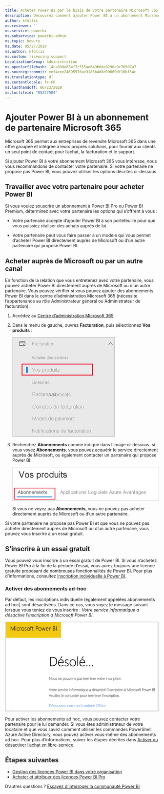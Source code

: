 ```yaml
---
title: Acheter Power BI par le biais de votre partenaire Microsoft 365
description: Découvrez comment ajouter Power BI à un abonnement Microsoft 365 acheté auprès d’un partenaire. Le modèle syndiqué est un modèle d’achat utilisé par Microsoft 365.
author: kfollis
ms.reviewer: ''
ms.service: powerbi
ms.subservice: powerbi-admin
ms.topic: how-to
ms.date: 05/27/2020
ms.author: kfollis
ms.custom: licensing support
LocalizationGroup: Administration
ms.openlocfilehash: 14ca898e634f7c555ae649b0de8290e9c76507a7
ms.sourcegitcommit: eef4eee24695570ae3186b4d8d99660df16bf54c
ms.translationtype: HT
ms.contentlocale: fr-FR
ms.lasthandoff: 06/23/2020
ms.locfileid: "85227584"
---
```

# <a name="add-power-bi-to-a-microsoft-365-partner-subscription"></a>Ajouter Power BI à un abonnement de partenaire Microsoft 365

Microsoft 365 permet aux entreprises de revendre Microsoft 365 dans une offre groupée et intégrée à leurs propres solutions, pour fournir aux clients un seul point de contact pour l’achat, la facturation et le support.

Si ajouter Power BI à votre abonnement Microsoft 365 vous intéresse, nous vous recommandons de contacter votre partenaire. Si votre partenaire ne propose pas Power BI, vous pouvez utiliser les options décrites ci-dessous.

## <a name="work-with-your-partner-to-purchase-power-bi"></a>Travailler avec votre partenaire pour acheter Power BI

Si vous voulez souscrire un abonnement à Power BI Pro ou Power BI Premium, déterminez avec votre partenaire les options qui s’offrent à vous :

* Votre partenaire accepte d’ajouter Power BI à son portefeuille pour que vous puissiez réaliser des achats auprès de lui.

* Votre partenaire peut vous faire passer à un modèle qui vous permet d’acheter Power BI directement auprès de Microsoft ou d’un autre partenaire qui propose Power BI.

## <a name="purchase-from-microsoft-or-another-channel"></a>Acheter auprès de Microsoft ou par un autre canal

En fonction de la relation que vous entretenez avec votre partenaire, vous pouvez acheter Power BI directement auprès de Microsoft ou d’un autre partenaire. Vous pouvez vérifier si vous pouvez ajouter des abonnements Power BI dans le centre d’administration Microsoft 365 (nécessite l’appartenance au rôle Administrateur général ou Administrateur de facturation).

1. Accédez au [Centre d’administration Microsoft 365](https://admin.microsoft.com/AdminPortal/Home#/homepage).

1. Dans le menu de gauche, ouvrez **Facturation**, puis sélectionnez **Vos produits** :

   ![Menu Facturation dans le Centre d’administration Microsoft 365](media/service-admin-syndication-partner/365-my-products.png)

 1. Recherchez **Abonnements** comme indiqué dans l’image ci-dessous. si vous voyez **Abonnements**, vous pouvez acquérir le service directement auprès de Microsoft, ou également contacter un partenaire qui propose Power BI.

    ![Vos produits avec les abonnements](media\service-admin-syndication-partner\365-subscriptions.png)

    Si vous ne voyez pas **Abonnements**, vous ne pouvez pas acheter directement auprès de Microsoft ou d’un autre partenaire.

Si votre partenaire ne propose pas Power BI et que vous ne pouvez pas acheter directement auprès de Microsoft ou d’un autre partenaire, vous pouvez vous inscrire à un essai gratuit.

## <a name="sign-up-for-a-free-trial"></a>S’inscrire à un essai gratuit

Vous pouvez vous inscrire à un essai gratuit de Power BI. Si vous n’achetez Power BI Pro à la fin de la période d’essai, vous aurez toujours une licence gratuite proposant de nombreuses fonctionnalités de Power BI. Pour plus d’informations, consultez [Inscription individuelle à Power BI](../fundamentals/service-self-service-signup-for-power-bi.md).

### <a name="enable-ad-hoc-subscriptions"></a>Activer des abonnements ad-hoc

Par défaut, les inscriptions individuelle (également appelées abonnements ad hoc) sont désactivées. Dans ce cas, vous voyez le message suivant lorsque vous tentez de vous inscrire : *Votre service informatique a désactivé l’inscription à Microsoft Power BI*.

![Image Désolé](media/service-admin-syndication-partner/sorry.png)

Pour activer les abonnements ad hoc, vous pouvez contacter votre partenaire pour le lui demander. Si vous êtes administrateur de votre locataire et que vous savez comment utiliser les commandes PowerShell Azure Active Directory, vous pouvez activer vous-même des abonnements ad hoc. Pour plus d’informations, suivez les étapes décrites dans [Activer ou désactiver l’achat en libre-service](service-admin-disable-self-service.md).

## <a name="next-steps"></a>Étapes suivantes

* [Gestion des licences Power BI dans votre organisation](service-admin-licensing-organization.md)
* [Acheter et attribuer des licences Power BI Pro](service-admin-purchasing-power-bi-pro.md)

D’autres questions ? [Essayez d’interroger la communauté Power BI](https://community.powerbi.com/)